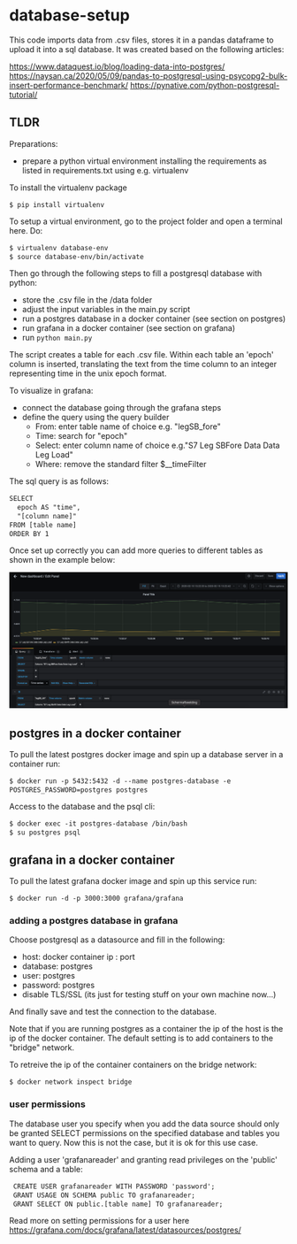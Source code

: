 # database-setup
This code imports data from .csv files, stores it in a pandas dataframe to upload it into a sql database.
It was created based on the following articles: 

https://www.dataquest.io/blog/loading-data-into-postgres/
https://naysan.ca/2020/05/09/pandas-to-postgresql-using-psycopg2-bulk-insert-performance-benchmark/
https://pynative.com/python-postgresql-tutorial/

## TLDR
Preparations:
* prepare a python virtual environment installing the requirements as listed in requirements.txt using e.g. virtualenv

To install the virtualenv package
```
$ pip install virtualenv
```

To setup a virtual environment, go to the project folder and open a terminal here. Do:
```
$ virtualenv database-env 
$ source database-env/bin/activate
```

Then go through the following steps to fill a postgresql database with python:
* store the .csv file in the /data folder
* adjust the input variables in the main.py script
* run a postgres database in a docker container (see section on postgres)
* run grafana in a docker container (see section on grafana)
* run `python main.py`

The script creates a table for each .csv file. Within each table an 'epoch' column is inserted, 
translating the text from the time column to an integer representing time in the unix epoch format.

To visualize in grafana:
* connect the database going through the grafana steps
* define the query using the query builder 
  * From: enter table name of choice e.g. "legSB_fore"
  * Time: search for "epoch"
  * Select: enter column name of choice e.g."S7 Leg SBFore Data Data Leg Load"
  * Where: remove the standard filter $__timeFilter

The sql query is as follows:
```
SELECT
  epoch AS "time",
  "[column name]"
FROM [table name]
ORDER BY 1
```

Once set up correctly you can add more queries to different tables as shown in the example below:

![Alt text](assets/grafana_example.png?raw=true "Grafana Example")

## postgres in a docker container
To pull the latest postgres docker image and spin up a database server in a container run:
```
$ docker run -p 5432:5432 -d --name postgres-database -e POSTGRES_PASSWORD=postgres postgres
```

Access to the database and the psql cli:
```
$ docker exec -it postgres-database /bin/bash 
$ su postgres psql
```

## grafana in a docker container
To pull the latest grafana docker image and spin up this service run:
```
$ docker run -d -p 3000:3000 grafana/grafana
```

### adding a postgres database in grafana
Choose postgresql as a datasource and fill in the following:
* host: docker container ip : port
* database: postgres
* user: postgres
* password: postgres
* disable TLS/SSL (its just for testing stuff on your own machine now...)

And finally save and test the connection to the database.

Note that if you are running postgres as a container the ip of the host is the ip of the docker container.
The default setting is to add containers to the "bridge" network.

To retreive the ip of the container containers on the bridge network:
```
$ docker network inspect bridge
```

### user permissions
The database user you specify when you add the data source should only be granted SELECT permissions on the specified database and tables you want to query. Now this is not the case, but it is ok for this use case.

Adding a user 'grafanareader' and granting read privileges on the 'public' schema and a table:
```
 CREATE USER grafanareader WITH PASSWORD 'password';
 GRANT USAGE ON SCHEMA public TO grafanareader;
 GRANT SELECT ON public.[table name] TO grafanareader;
```

Read more on setting permissions for a user here https://grafana.com/docs/grafana/latest/datasources/postgres/